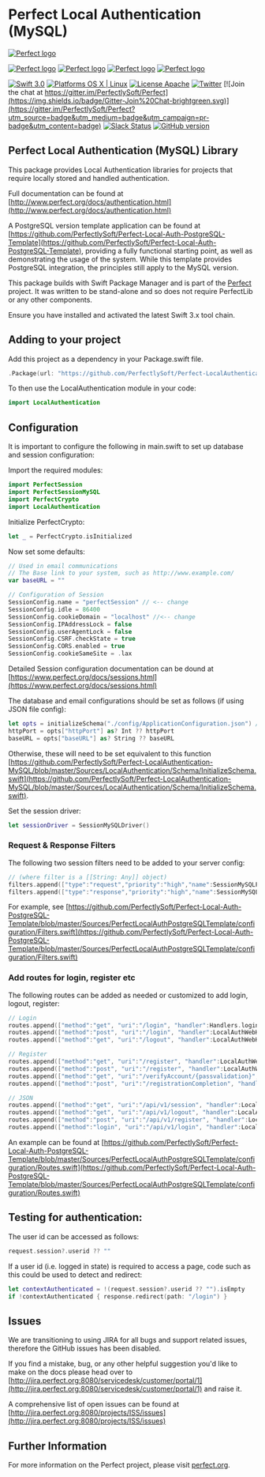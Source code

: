 # Perfect Local Authentication (MySQL)

[![Perfect logo](http://www.perfect.org/github/Perfect_GH_header_854.jpg)](http://perfect.org/get-involved.html)

[![Perfect logo](http://www.perfect.org/github/Perfect_GH_button_1_Star.jpg)](https://github.com/PerfectlySoft/Perfect)
[![Perfect logo](http://www.perfect.org/github/Perfect_GH_button_2_Git.jpg)](https://gitter.im/PerfectlySoft/Perfect)
[![Perfect logo](http://www.perfect.org/github/Perfect_GH_button_3_twit.jpg)](https://twitter.com/perfectlysoft)
[![Perfect logo](http://www.perfect.org/github/Perfect_GH_button_4_slack.jpg)](http://perfect.ly)


[![Swift 3.0](https://img.shields.io/badge/Swift-3.0-orange.svg?style=flat)](https://developer.apple.com/swift/)
[![Platforms OS X | Linux](https://img.shields.io/badge/Platforms-OS%20X%20%7C%20Linux%20-lightgray.svg?style=flat)](https://developer.apple.com/swift/)
[![License Apache](https://img.shields.io/badge/License-Apache-lightgrey.svg?style=flat)](http://perfect.org/licensing.html)
[![Twitter](https://img.shields.io/badge/Twitter-@PerfectlySoft-blue.svg?style=flat)](http://twitter.com/PerfectlySoft)
[![Join the chat at https://gitter.im/PerfectlySoft/Perfect](https://img.shields.io/badge/Gitter-Join%20Chat-brightgreen.svg)](https://gitter.im/PerfectlySoft/Perfect?utm_source=badge&utm_medium=badge&utm_campaign=pr-badge&utm_content=badge)
[![Slack Status](http://perfect.ly/badge.svg)](http://perfect.ly) [![GitHub version](https://badge.fury.io/gh/PerfectlySoft%2FPerfect-CURL.svg)](https://badge.fury.io/gh/PerfectlySoft%2FPerfect-CURL)

## Perfect Local Authentication (MySQL) Library


This package provides Local Authentication libraries for projects that require locally stored and handled authentication.

Full documentation can be found at [http://www.perfect.org/docs/authentication.html](http://www.perfect.org/docs/authentication.html)

A PostgreSQL version template application can be found at [https://github.com/PerfectlySoft/Perfect-Local-Auth-PostgreSQL-Template](https://github.com/PerfectlySoft/Perfect-Local-Auth-PostgreSQL-Template), providing a fully functional starting point, as well as demonstrating the usage of the system. While this template provides PostgreSQL integration, the principles still apply to the MySQL version.

This package builds with Swift Package Manager and is part of the [Perfect](https://github.com/PerfectlySoft/Perfect) project. It was written to be stand-alone and so does not require PerfectLib or any other components.

Ensure you have installed and activated the latest Swift 3.x tool chain.

## Adding to your project

Add this project as a dependency in your Package.swift file.

``` swift
.Package(url: "https://github.com/PerfectlySoft/Perfect-LocalAuthentication-MySQL.git", majorVersion: 1)
```

To then use the LocalAuthentication module in your code:

``` swift
import LocalAuthentication
```

## Configuration

It is important to configure the following in main.swift to set up database and session configuration:

Import the required modules:

``` swift
import PerfectSession
import PerfectSessionMySQL
import PerfectCrypto
import LocalAuthentication
```

Initialize PerfectCrypto:

``` swift
let _ = PerfectCrypto.isInitialized
```

Now set some defaults:

``` swift
// Used in email communications
// The Base link to your system, such as http://www.example.com/
var baseURL = ""

// Configuration of Session
SessionConfig.name = "perfectSession" // <-- change
SessionConfig.idle = 86400
SessionConfig.cookieDomain = "localhost" //<-- change
SessionConfig.IPAddressLock = false
SessionConfig.userAgentLock = false
SessionConfig.CSRF.checkState = true
SessionConfig.CORS.enabled = true
SessionConfig.cookieSameSite = .lax
```

Detailed Session configuration documentation can be dound at [https://www.perfect.org/docs/sessions.html](https://www.perfect.org/docs/sessions.html)

The database and email configurations should be set as follows (if using JSON file config):

``` swift
let opts = initializeSchema("./config/ApplicationConfiguration.json") // <-- loads base config like db and email configuration
httpPort = opts["httpPort"] as? Int ?? httpPort
baseURL = opts["baseURL"] as? String ?? baseURL
```

Otherwise, these will need to be set equivalent to this function [https://github.com/PerfectlySoft/Perfect-LocalAuthentication-MySQL/blob/master/Sources/LocalAuthentication/Schema/InitializeSchema.swift](https://github.com/PerfectlySoft/Perfect-LocalAuthentication-MySQL/blob/master/Sources/LocalAuthentication/Schema/InitializeSchema.swift).

Set the session driver:

``` swift
let sessionDriver = SessionMySQLDriver()
```

### Request & Response Filters

The following two session filters need to be added to your server config:

``` swift
// (where filter is a [[String: Any]] object)
filters.append(["type":"request","priority":"high","name":SessionMySQLFilter.filterAPIRequest])
filters.append(["type":"response","priority":"high","name":SessionMySQLFilter.filterAPIResponse])
```

For example, see [https://github.com/PerfectlySoft/Perfect-Local-Auth-PostgreSQL-Template/blob/master/Sources/PerfectLocalAuthPostgreSQLTemplate/configuration/Filters.swift](https://github.com/PerfectlySoft/Perfect-Local-Auth-PostgreSQL-Template/blob/master/Sources/PerfectLocalAuthPostgreSQLTemplate/configuration/Filters.swift)

### Add routes for login, register etc

The following routes can be added as needed or customized to add login, logout, register:

``` swift
// Login
routes.append(["method":"get", "uri":"/login", "handler":Handlers.login]) // simply a serving of the login GET
routes.append(["method":"post", "uri":"/login", "handler":LocalAuthWebHandlers.login])
routes.append(["method":"get", "uri":"/logout", "handler":LocalAuthWebHandlers.logout])

// Register
routes.append(["method":"get", "uri":"/register", "handler":LocalAuthWebHandlers.register])
routes.append(["method":"post", "uri":"/register", "handler":LocalAuthWebHandlers.registerPost])
routes.append(["method":"get", "uri":"/verifyAccount/{passvalidation}", "handler":LocalAuthWebHandlers.registerVerify])
routes.append(["method":"post", "uri":"/registrationCompletion", "handler":LocalAuthWebHandlers.registerCompletion])

// JSON
routes.append(["method":"get", "uri":"/api/v1/session", "handler":LocalAuthJSONHandlers.session])
routes.append(["method":"get", "uri":"/api/v1/logout", "handler":LocalAuthJSONHandlers.logout])
routes.append(["method":"post", "uri":"/api/v1/register", "handler":LocalAuthJSONHandlers.register])
routes.append(["method":"login", "uri":"/api/v1/login", "handler":LocalAuthJSONHandlers.login])
```

An example can be found at [https://github.com/PerfectlySoft/Perfect-Local-Auth-PostgreSQL-Template/blob/master/Sources/PerfectLocalAuthPostgreSQLTemplate/configuration/Routes.swift](https://github.com/PerfectlySoft/Perfect-Local-Auth-PostgreSQL-Template/blob/master/Sources/PerfectLocalAuthPostgreSQLTemplate/configuration/Routes.swift)

## Testing for authentication:

The user id can be accessed as follows:

``` swift
request.session?.userid ?? ""
```

If a user id (i.e. logged in state) is required to access a page, code such as this could be used to detect and redirect:

``` swift
let contextAuthenticated = !(request.session?.userid ?? "").isEmpty
if !contextAuthenticated { response.redirect(path: "/login") }
```

## Issues

We are transitioning to using JIRA for all bugs and support related issues, therefore the GitHub issues has been disabled.

If you find a mistake, bug, or any other helpful suggestion you'd like to make on the docs please head over to [http://jira.perfect.org:8080/servicedesk/customer/portal/1](http://jira.perfect.org:8080/servicedesk/customer/portal/1) and raise it.

A comprehensive list of open issues can be found at [http://jira.perfect.org:8080/projects/ISS/issues](http://jira.perfect.org:8080/projects/ISS/issues)


## Further Information
For more information on the Perfect project, please visit [perfect.org](http://perfect.org).
